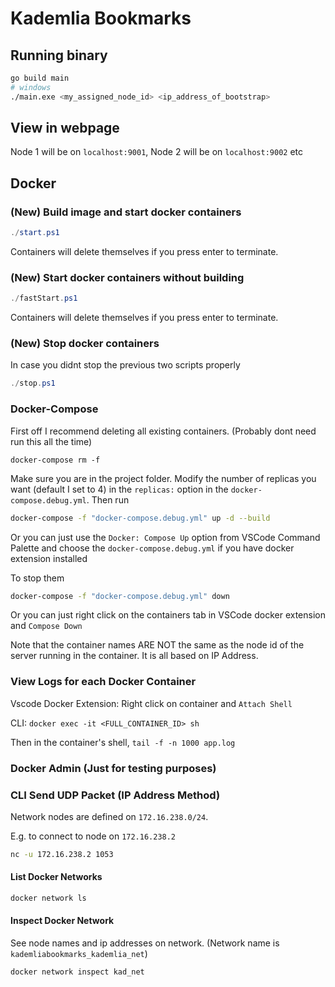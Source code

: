 # Kademlia Bookmarks

## Running binary

```bash
go build main
# windows
./main.exe <my_assigned_node_id> <ip_address_of_bootstrap>
```

## View in webpage

Node 1 will be on `localhost:9001`, Node 2 will be on `localhost:9002` etc

## Docker

### (New) Build image and start docker containers

```powershell
./start.ps1
```

Containers will delete themselves if you press enter to terminate.

### (New) Start docker containers without building

```powershell
./fastStart.ps1
```

Containers will delete themselves if you press enter to terminate.

### (New) Stop docker containers

In case you didnt stop the previous two scripts properly

```powershell
./stop.ps1
```

### Docker-Compose

First off I recommend deleting all existing containers. (Probably dont need run this all the time)

```
docker-compose rm -f
```

Make sure you are in the project folder. Modify the number of replicas you want (default I set to 4) in the `replicas:` option in the `docker-compose.debug.yml`. Then run

```bash
docker-compose -f "docker-compose.debug.yml" up -d --build
```

Or you can just use the `Docker: Compose Up` option from VSCode Command Palette and choose the `docker-compose.debug.yml` if you have docker extension installed

To stop them

```bash
docker-compose -f "docker-compose.debug.yml" down
```

Or you can just right click on the containers tab in VSCode docker extension and `Compose Down`

Note that the container names ARE NOT the same as the node id of the server running in the container. It is all based on IP Address.


### View Logs for each Docker Container

Vscode Docker Extension: Right click on container and `Attach Shell`

CLI: `docker exec -it <FULL_CONTAINER_ID> sh`

Then in the container's shell, `tail -f -n 1000 app.log`

### Docker Admin (Just for testing purposes)

### CLI Send UDP Packet (IP Address Method)

Network nodes are defined on `172.16.238.0/24`.

E.g. to connect to node on `172.16.238.2`

```bash
nc -u 172.16.238.2 1053
```

#### List Docker Networks

```bash
docker network ls
```

#### Inspect Docker Network

See node names and ip addresses on network. (Network name is `kademliabookmarks_kademlia_net`)

```bash
docker network inspect kad_net
```
